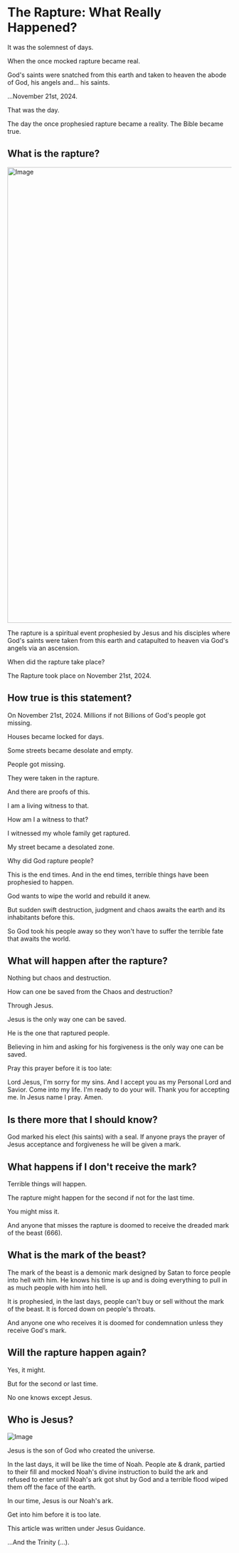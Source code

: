 # The Rapture: What Really Happened?

It was the solemnest of days.

When the once mocked rapture became real.

God's saints were snatched from this earth and taken to heaven the abode of God, his angels and... his saints.

...November 21st, 2024.

That was the day.

The day the once prophesied rapture became a reality. The Bible became true.

## What is the rapture?
<img width="1024" height="1024" alt="Image" src="https://github.com/user-attachments/assets/c9a82f14-1b23-474f-8d75-70c4f3f25ca1" />

The rapture is a spiritual event prophesied by Jesus and his disciples where God's saints were taken from this earth and catapulted to heaven via God's angels via an ascension.

When did the rapture take place?

The Rapture took place on November 21st, 2024.

## How true is this statement?

On November 21st, 2024. Millions if not Billions of God's people got missing.

Houses became locked for days.

Some streets became desolate and empty.

People got missing.

They were taken in the rapture.

And there are proofs of this.

I am a living witness to that.

How am I a witness to that?

I witnessed my whole family get raptured.

My street became a desolated zone.

Why did God rapture people?

This is the end times. And in the end times, terrible things have been prophesied to happen.

God wants to wipe the world and rebuild it anew.

But sudden swift destruction, judgment and chaos awaits the earth and its inhabitants before this.

So God took his people away so they won't have to suffer the terrible fate that awaits the world.

## What will happen after the rapture?

Nothing but chaos and destruction.

How can one be saved from the Chaos and destruction?

Through Jesus.

Jesus is the only way one can be saved.

He is the one that raptured people.

Believing in him and asking for his forgiveness is the only way one can be saved.

Pray this prayer before it is too late:

Lord Jesus, I'm sorry for my sins. And I accept you as my Personal Lord and Savior. Come into my life. I'm ready to do your will. Thank you for accepting me. In Jesus name I pray. Amen.

## Is there more that I should know?

God marked his elect (his saints) with a seal. If anyone prays the prayer of Jesus acceptance and forgiveness he will be given a mark.

## What happens if I don't receive the mark?

Terrible things will happen.

The rapture might happen for the second if not for the last time.

You might miss it.

And anyone that misses the rapture is doomed to receive the dreaded mark of the beast (666).

## What is the mark of the beast?

The mark of the beast is a demonic mark designed by Satan to force people into hell with him. He knows his time is up and is doing everything to pull in as much people with him into hell.

It is prophesied, in the last days, people can't buy or sell without the mark of the beast. It is forced down on people's throats.

And anyone one who receives it is doomed for condemnation unless they receive God's mark.

## Will the rapture happen again?

Yes, it might.

But for the second or last time.

No one knows except Jesus.

## Who is Jesus?
![Image](https://github.com/user-attachments/assets/8449c70a-f507-4bf4-bcf1-243ec9166855)

Jesus is the son of God who created the universe.

In the last days, it will be like the time of Noah. People ate & drank, partied to their fill and mocked Noah's divine instruction to build the ark and refused to enter until Noah's ark got shut by God and a terrible flood wiped them off the face of the earth.

In our time, Jesus is our Noah's ark.

Get into him before it is too late.

This article was written under Jesus Guidance.

…And the Trinity (...).
